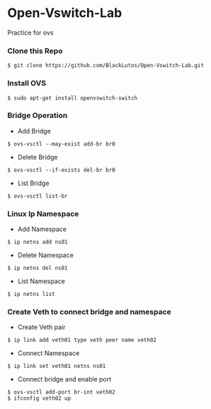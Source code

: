 # Open-Vswitch-Lab
Practice for ovs

### Clone this Repo
```
$ git clone https://github.com/BlackLutos/Open-Vswitch-Lab.git
```

### Install OVS
```
$ sudo apt-get install openvswitch-switch
```

### Bridge Operation

* Add Bridge
```
$ ovs-vsctl --may-exist add-br br0
```
* Delete Bridge
```
$ ovs-vsctl --if-exists del-br br0
```
* List Bridge
```
$ ovs-vsctl list-br
```

### Linux Ip Namespace

* Add Namespace
```
$ ip netns add ns01
```
* Delete Namespace
```
$ ip netns del ns01
```
* List Namespace
```
$ ip netns list
```
### Create Veth to connect bridge and namespace

* Create Veth pair
```
$ ip link add veth01 type veth peer name veth02
```
* Connect Namespace
```
$ ip link set veth01 netns ns01
```
* Connect bridge and enable port
```
$ ovs-vsctl add-port br-int veth02
$ ifconfig veth02 up
```
